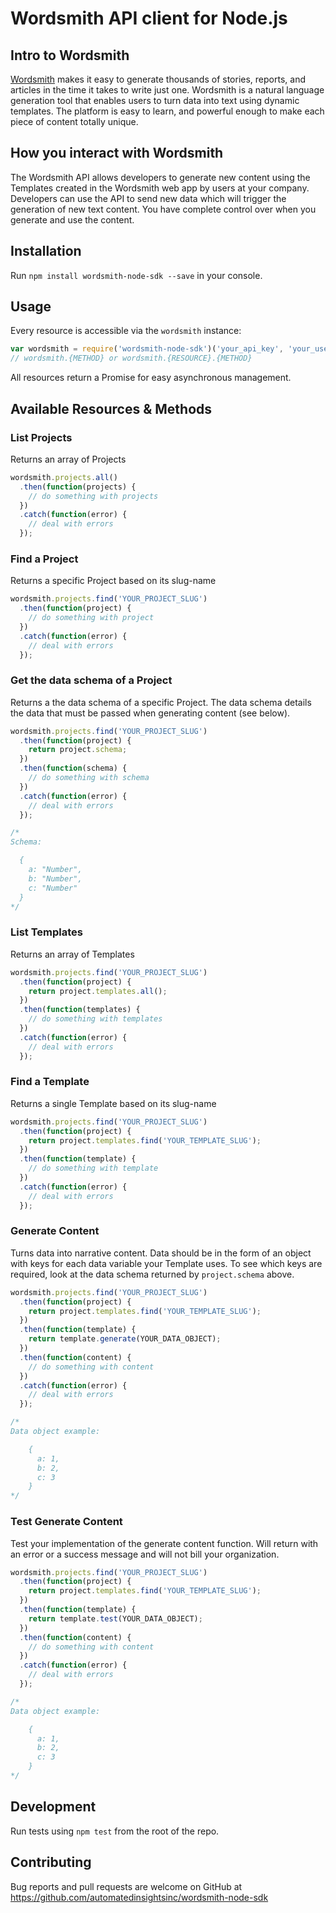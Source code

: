 # Wordsmith API client for Node.js

## Intro to Wordsmith

[Wordsmith](https://wordsmith.automatedinsights.com) makes it easy to generate thousands of stories, reports, and articles in the time it takes to write just one. Wordsmith is a natural language generation tool that enables users to turn data into text using dynamic templates. The platform is easy to learn, and powerful enough to make each piece of content totally unique.

## How you interact with Wordsmith

The Wordsmith API allows developers to generate new content using the Templates created in the Wordsmith web app by users at your company. Developers can use the API to send new data which will trigger the generation of new text content. You have complete control over when you generate and use the content.

## Installation
Run `npm install wordsmith-node-sdk --save` in your console.

## Usage

Every resource is accessible via the `wordsmith` instance:

```javascript
var wordsmith = require('wordsmith-node-sdk')('your_api_key', 'your_user_agent');
// wordsmith.{METHOD} or wordsmith.{RESOURCE}.{METHOD}
```

All resources return a Promise for easy asynchronous management.

## Available Resources & Methods

### List Projects

Returns an array of Projects

```javascript
wordsmith.projects.all()
  .then(function(projects) {
    // do something with projects
  })
  .catch(function(error) {
    // deal with errors
  });
```

### Find a Project

Returns a specific Project based on its slug-name

```javascript
wordsmith.projects.find('YOUR_PROJECT_SLUG')
  .then(function(project) {
    // do something with project
  })
  .catch(function(error) {
    // deal with errors
  });
```

### Get the data schema of a Project

Returns a the data schema of a specific Project. The data schema details the data that must be passed when generating content (see below).

```javascript
wordsmith.projects.find('YOUR_PROJECT_SLUG')
  .then(function(project) {
    return project.schema;
  })
  .then(function(schema) {
    // do something with schema
  })
  .catch(function(error) {
    // deal with errors
  });

/*
Schema:

  {
    a: "Number",
    b: "Number",
    c: "Number"
  }
*/
```

### List Templates

Returns an array of Templates

```javascript
wordsmith.projects.find('YOUR_PROJECT_SLUG')
  .then(function(project) {
    return project.templates.all();
  })
  .then(function(templates) {
    // do something with templates
  })
  .catch(function(error) {
    // deal with errors
  });
```

### Find a Template

Returns a single Template based on its slug-name

```javascript
wordsmith.projects.find('YOUR_PROJECT_SLUG')
  .then(function(project) {
    return project.templates.find('YOUR_TEMPLATE_SLUG');
  })
  .then(function(template) {
    // do something with template
  })
  .catch(function(error) {
    // deal with errors
  });
```

### Generate Content

Turns data into narrative content. Data should be in the form of an object with keys for each data variable your Template uses. To see which keys are required, look at the data schema returned by `project.schema` above.

```javascript
wordsmith.projects.find('YOUR_PROJECT_SLUG')
  .then(function(project) {
    return project.templates.find('YOUR_TEMPLATE_SLUG');
  })
  .then(function(template) {
    return template.generate(YOUR_DATA_OBJECT);
  })
  .then(function(content) {
    // do something with content
  })
  .catch(function(error) {
    // deal with errors
  });

/*
Data object example:

    {
      a: 1,
      b: 2,
      c: 3
    }
*/
```

### Test Generate Content

Test your implementation of the generate content function. Will return with an error or a success message and will not bill your organization.

```javascript
wordsmith.projects.find('YOUR_PROJECT_SLUG')
  .then(function(project) {
    return project.templates.find('YOUR_TEMPLATE_SLUG');
  })
  .then(function(template) {
    return template.test(YOUR_DATA_OBJECT);
  })
  .then(function(content) {
    // do something with content
  })
  .catch(function(error) {
    // deal with errors
  });

/*
Data object example:

    {
      a: 1,
      b: 2,
      c: 3
    }
*/
```

## Development

Run tests using `npm test` from the root of the repo.

## Contributing

Bug reports and pull requests are welcome on GitHub at https://github.com/automatedinsightsinc/wordsmith-node-sdk

